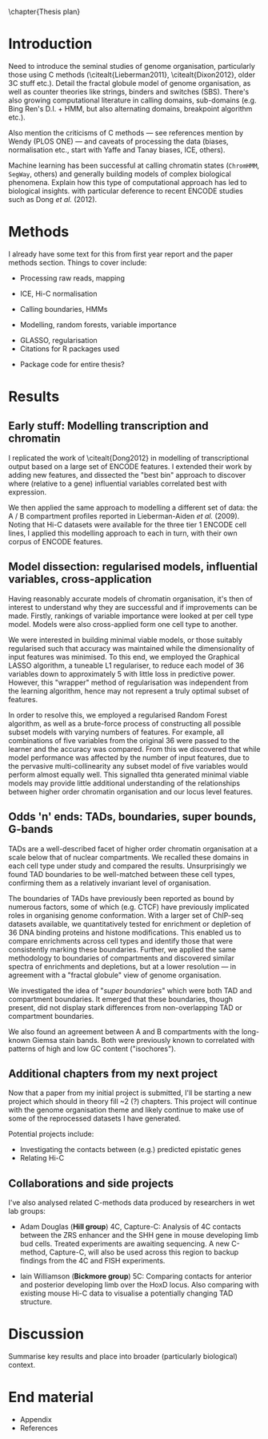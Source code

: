 \chapter{Thesis plan}

<!-- Needs to be about ~10 chapters total. Write in markdown, use pandoc to output Word and LaTeX versions? -->

# Introduction

<!--Introduction should be ~20 pages, can be largely based on existing references from reports and the paper. -->

Need to introduce the seminal studies of genome organisation, particularly those using C methods (\citealt{Lieberman2011}, \citealt{Dixon2012}, older 3C stuff etc.). Detail the fractal globule model of genome organisation, as well as counter theories like strings, binders and switches (SBS). There's also growing computational literature in calling domains, sub-domains (e.g. Bing Ren's D.I. + HMM, but also alternating domains, breakpoint algorithm etc.).

Also mention the criticisms of C methods — see references mention by Wendy (PLOS ONE) — and caveats of processing the data (biases, normalisation etc., start with Yaffe and Tanay biases, ICE, others).

Machine learning has been successful at calling chromatin states (`ChromHMM`, `SegWay`, others) and generally building models of complex biological phenomena. Explain how this type of computational approach has led to biological insights. with particular deference to recent ENCODE studies such as Dong _et al._ (2012).

# Methods

I already have some text for this from first year report and the paper methods section. Things to cover include:

* Processing raw reads, mapping
- ICE, Hi-C normalisation
* Calling boundaries, HMMs
- Modelling, random forests, variable importance
* GLASSO, regularisation
* Citations for R packages used
- Package code for entire thesis?

# Results

<!-- Chapters: ~20-25 pages, 10-15 figures. Some might be shorter, 10 pages and 5 figures. -->

## **Early stuff:** Modelling transcription and chromatin

I replicated the work of \citealt{Dong2012} in modelling of transcriptional output based on a large set of ENCODE features. I extended their work by adding new features, and dissected the "best bin" approach to discover where (relative to a gene) influential variables correlated best with expression.

We then applied the same approach to modelling a different set of data: the A / B compartment profiles reported in Lieberman-Aiden _et al._ (2009). Noting that Hi-C datasets were available for the three tier 1 ENCODE cell lines, I applied this modelling approach to each in turn, with their own corpus of ENCODE features.

## **Model dissection**: regularised models, influential variables, cross-application

Having reasonably accurate models of chromatin organisation, it's then of interest to understand why they are successful and if improvements can be made. Firstly, rankings of variable importance were looked at per cell type model. Models were also cross-applied form one cell type to another.

We were interested in building minimal viable models, or those suitably regularised such that accuracy was maintained while the dimensionality of input features was minimised. To this end, we employed the Graphical LASSO algorithm, a tuneable L1 regulariser, to reduce each model of 36 variables down to approximately 5 with little loss in predictive power. However, this "wrapper" method of regularisation was independent from the learning algorithm, hence may not represent a truly optimal subset of features.

In order to resolve this, we employed a regularised Random Forest algorithm, as well as a brute-force process of constructing all possible subset models with varying numbers of features. For example, all combinations of five variables from the original 36 were passed to the learner and the accuracy was compared. From this we discovered that while model performance was affected by the number of input features, due to the pervasive multi-collinearity any subset model of five variables would perform almost equally well. This signalled thta generated minimal viable models may provide little additional understanding of the relationships between higher order chromatin organisation and our locus level features.


## **Odds 'n' ends**: TADs, boundaries, super bounds, G-bands

TADs are a well-described facet of higher order chromatin organisation at a scale below that of nuclear compartments. We recalled these domains in each cell type under study and compared the results. Unsurprisingly we found TAD boundaries to be well-matched between these cell types, confirming them as a relatively invariant level of organisation.

The boundaries of TADs have previously been reported as bound by numerous factors, some of which (e.g. CTCF) have previously implicated roles in organising genome conformation. With a larger set of ChIP-seq datasets available, we quantitatively tested for enrichment or depletion of 36 DNA binding proteins and histone modifications. This enabled us to compare enrichments across cell types and identify those that were consistently marking these boundaries. Further, we applied the same methodology to boundaries of compartments and discovered similar spectra of enrichments and depletions, but at a lower resolution — in agreement with a "fractal globule" view of genome organisation.

We investigated the idea of "_super boundaries_" which were both TAD and compartment boundaries. It emerged that these boundaries, though present, did not display stark differences from non-overlapping TAD or compartment boundaries.

We also found an agreement between A and B compartments with the long-known Giemsa stain bands. Both were previously known to correlated with patterns of high and low GC content ("isochores").

## Additional chapters from my next project

Now that a paper from my initial project is submitted, I'll be starting a new project which should in theory fill ~2 (?) chapters. This project will continue with the genome organisation theme and likely continue to make use of some of the reprocessed datasets I have generated.

Potential projects include:

* Investigating the contacts between (e.g.) predicted epistatic genes
* Relating Hi-C


## Collaborations and side projects

I've also analysed related C-methods data produced by researchers in wet lab groups:

* Adam Douglas (**Hill group**) 4C, Capture-C: Analysis of 4C contacts between the ZRS enhancer and the SHH gene in mouse developing limb bud cells. Treated experiments are awaiting sequencing. A new C-method, Capture-C, will also be used across this region to backup findings from the 4C and FISH experiments.

* Iain Williamson (**Bickmore group**) 5C: Comparing contacts for anterior and posterior developing limb over the HoxD locus. Also comparing with existing mouse Hi-C data to visualise a potentially changing TAD structure.

# Discussion

Summarise key results and place into broader (particularly biological) context.

# End material

- Appendix
- References
